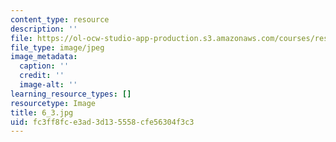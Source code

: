 ```yaml
---
content_type: resource
description: ''
file: https://ol-ocw-studio-app-production.s3.amazonaws.com/courses/res-18-006-calculus-revisited-single-variable-calculus-fall-2010/fc3ff8fce3ad3d135558cfe56304f3c3_6_3.jpg
file_type: image/jpeg
image_metadata:
  caption: ''
  credit: ''
  image-alt: ''
learning_resource_types: []
resourcetype: Image
title: 6_3.jpg
uid: fc3ff8fc-e3ad-3d13-5558-cfe56304f3c3
---
```

